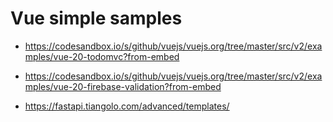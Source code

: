 # Vue simple samples

- https://codesandbox.io/s/github/vuejs/vuejs.org/tree/master/src/v2/examples/vue-20-todomvc?from-embed

- https://codesandbox.io/s/github/vuejs/vuejs.org/tree/master/src/v2/examples/vue-20-firebase-validation?from-embed

- https://fastapi.tiangolo.com/advanced/templates/